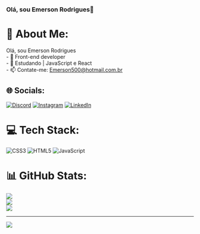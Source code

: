 ### Olá, sou Emerson Rodrigues👋


# 💫 About Me:
Olá, sou Emerson Rodrigues<br>- 🔭 Front-end developer <br>- 🌱 Estudando | JavaScript e React<br>- 📫 Contate-me: Emerson500@hotmail.com.br<br>


## 🌐 Socials:
[![Discord](https://img.shields.io/badge/Discord-%237289DA.svg?logo=discord&logoColor=white)](https://discord.gg/Mecinho#2816) [![Instagram](https://img.shields.io/badge/Instagram-%23E4405F.svg?logo=Instagram&logoColor=white)](https://instagram.com/https://www.instagram.com/emerson.rrodrigues/) [![LinkedIn](https://img.shields.io/badge/LinkedIn-%230077B5.svg?logo=linkedin&logoColor=white)](https://linkedin.com/in/https://www.linkedin.com/in/emerson-rodrigues-864b54121/) 

# 💻 Tech Stack:
![CSS3](https://img.shields.io/badge/css3-%231572B6.svg?style=for-the-badge&logo=css3&logoColor=white) ![HTML5](https://img.shields.io/badge/html5-%23E34F26.svg?style=for-the-badge&logo=html5&logoColor=white) ![JavaScript](https://img.shields.io/badge/javascript-%23323330.svg?style=for-the-badge&logo=javascript&logoColor=%23F7DF1E)
# 📊 GitHub Stats:
![](https://github-readme-stats.vercel.app/api?username=emerson1996&theme=tokyonight&hide_border=false&include_all_commits=false&count_private=false)<br/>
![](https://github-readme-streak-stats.herokuapp.com/?user=emerson1996&theme=tokyonight&hide_border=false)<br/>
![](https://github-readme-stats.vercel.app/api/top-langs/?username=emerson1996&theme=tokyonight&hide_border=false&include_all_commits=false&count_private=false&layout=compact)

---
[![](https://visitcount.itsvg.in/api?id=emerson1996&icon=0&color=0)](https://visitcount.itsvg.in)

<!-- Proudly created with GPRM ( https://gprm.itsvg.in ) -->
